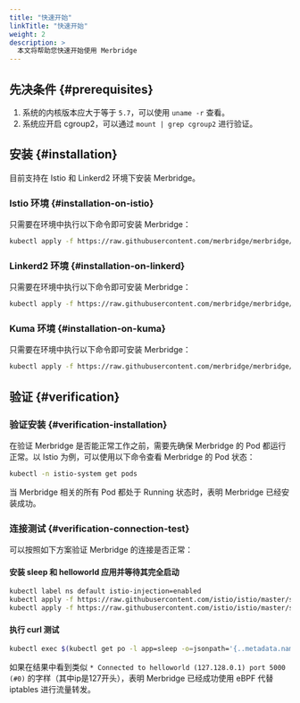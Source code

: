 ```yaml
---
title: "快速开始"
linkTitle: "快速开始"
weight: 2
description: >
  本文将帮助您快速开始使用 Merbridge
---
```


## 先决条件 {#prerequisites}

1. 系统的内核版本应大于等于 `5.7`，可以使用 `uname -r` 查看。
1. 系统应开启 cgroup2，可以通过 `mount | grep cgroup2` 进行验证。

## 安装 {#installation}

目前支持在 Istio 和 Linkerd2 环境下安装 Merbridge。

### Istio 环境 {#installation-on-istio}

只需要在环境中执行以下命令即可安装 Merbridge：

```bash
kubectl apply -f https://raw.githubusercontent.com/merbridge/merbridge/main/deploy/all-in-one.yaml
```

### Linkerd2 环境 {#installation-on-linkerd}

只需要在环境中执行以下命令即可安装 Merbridge：

```bash
kubectl apply -f https://raw.githubusercontent.com/merbridge/merbridge/main/deploy/all-in-one-linkerd.yaml
```

### Kuma 环境 {#installation-on-kuma}

只需要在环境中执行以下命令即可安装 Merbridge：

```bash
kubectl apply -f https://raw.githubusercontent.com/merbridge/merbridge/main/deploy/all-in-one-kuma.yaml
```

## 验证 {#verification}

### 验证安装 {#verification-installation}

在验证 Merbridge 是否能正常工作之前，需要先确保 Merbridge 的 Pod 都运行正常。以 Istio 为例，可以使用以下命令查看 Merbridge 的 Pod 状态：

```bash
kubectl -n istio-system get pods
```

当 Merbridge 相关的所有 Pod 都处于 Running 状态时，表明 Merbridge 已经安装成功。

### 连接测试 {#verification-connection-test}

可以按照如下方案验证 Merbridge 的连接是否正常：

#### 安装 sleep 和 helloworld 应用并等待其完全启动

```bash
kubectl label ns default istio-injection=enabled
kubectl apply -f https://raw.githubusercontent.com/istio/istio/master/samples/sleep/sleep.yaml
kubectl apply -f https://raw.githubusercontent.com/istio/istio/master/samples/helloworld/helloworld.yaml
```

#### 执行 curl 测试

```bash
kubectl exec $(kubectl get po -l app=sleep -o=jsonpath='{..metadata.name}') -c sleep -- curl -s -v helloworld:5000/hello
```

如果在结果中看到类似 `* Connected to helloworld (127.128.0.1) port 5000 (#0)` 的字样（其中ip是127开头），表明 Merbridge 已经成功使用 eBPF 代替 iptables 进行流量转发。
